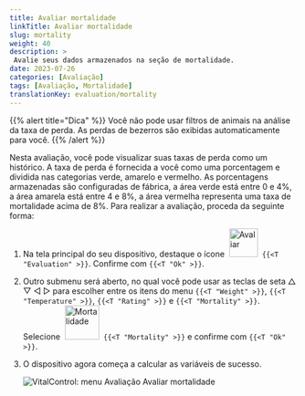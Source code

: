 ```yaml
---
title: Avaliar mortalidade
linkTitle: Avaliar mortalidade
slug: mortality
weight: 40
description: >
 Avalie seus dados armazenados na seção de mortalidade.
date: 2023-07-26
categories: [Avaliação]
tags: [Avaliação, Mortalidade]
translationKey: evaluation/mortality
---
```

{{% alert title="Dica" %}}
Você não pode usar filtros de animais na análise da taxa de perda. As perdas de bezerros são exibidas automaticamente para você.
{{% /alert %}}

Nesta avaliação, você pode visualizar suas taxas de perda como um histórico. A taxa de perda é fornecida a você como uma porcentagem e dividida nas categorias verde, amarelo e vermelho. As porcentagens armazenadas são configuradas de fábrica, a área verde está entre 0 e 4%, a área amarela está entre 4 e 8%, a área vermelha representa uma taxa de mortalidade acima de 8%.
Para realizar a avaliação, proceda da seguinte forma:

1. Na tela principal do seu dispositivo, destaque o ícone &nbsp;<img src="/icons/main/evaluation.svg" width="50" align="bottom" alt="Avaliar" />&nbsp; `{{<T "Evaluation" >}}`. Confirme com `{{<T "Ok" >}}`.

2. Outro submenu será aberto, no qual você pode usar as teclas de seta △ ▽ ◁ ▷ para escolher entre os itens do menu `{{<T "Weight" >}}`, `{{<T "Temperature" >}}`, `{{<T "Rating" >}}` e `{{<T "Mortality" >}}`. Selecione &nbsp;<img src="/icons/evaluation/calflosses.svg" width="60" align="bottom" alt="Mortalidade" />&nbsp; `{{<T "Mortality" >}}` e confirme com `{{<T "Ok" >}}`.

3. O dispositivo agora começa a calcular as variáveis de sucesso.

   ![VitalControl: menu Avaliação Avaliar mortalidade](../images/mortality.png "Avaliar mortalidade")
   

